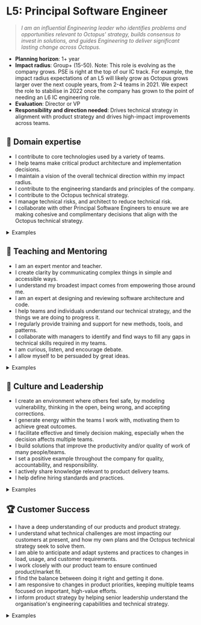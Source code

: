 # L5: Principal Software Engineer

> _I am an influential Engineering leader who identifies problems and opportunities relevant to Octopus' strategy, builds consensus to invest in solutions, and guides Engineering to deliver significant lasting change across Octopus._

- **Planning horizon**: 1+ year
- **Impact radius**: Group+ (15-50). Note: This role is evolving as the company grows. PSE is right at the top of our IC track. For example, the impact radius expectations of an L5 will likely grow as Octopus grows larger over the next couple years, from 2-4 teams in 2021. We expect the role to stabilise in 2022 once the company has grown to the point of needing an L6 IC engineering role.
- **Evaluation**: Director or VP
- **Responsibility and direction needed**: Drives technical strategy in alignment with product strategy and drives high-impact improvements across teams.

## 🦉 Domain expertise

- I contribute to core technologies used by a variety of teams.
- I help teams make critical product architecture and implementation decisions.
- I maintain a vision of the overall technical direction within my impact radius.
- I contribute to the engineering standards and principles of the company.
- I contribute to the Octopus technical strategy.
- I manage technical risks, and architect to reduce technical risk.
- I collaborate with other Principal Software Engineers to ensure we are making cohesive and complimentary decisions that align with the Octopus technical strategy.

<details>
<summary>Examples</summary>

- I successfully completed complex tasks spanning multiple domains and teams with high impact. 
- I helped a team reduce complexity and risk through sound architectural thinking.
- I developed a plan to evolve the architecture of one of the core components of Octopus within my impact radius.
- I identified a problem that was timely, important, and impactful, and worked closely with product, engineering, and executive stakeholders to articulate and refine a solution and delivery plan.
- I worked with teams to manage multiple conflicting priorities and helped sequence work resulting in the best collective outcome.
- I collaborated with another principal engineer to ensure that a feature I was helping a team with would support a feature I knew another team was planning.

</details>

## 🌱 Teaching and Mentoring

- I am an expert mentor and teacher.
- I create clarity by communicating complex things in simple and accessible ways.
- I understand my broadest impact comes from empowering those around me.
- I am an expert at designing and reviewing software architecture and code.
- I help teams and individuals understand our technical strategy, and the things we are doing to progress it.
- I regularly provide training and support for new methods, tools, and patterns.
- I collaborate with managers to identify and find ways to fill any gaps in technical skills required in my teams.
- I am curious, listen, and encourage debate.
- I allow myself to be persuaded by great ideas.

<details>
<summary>Examples</summary>

- I was consistently in demand for design and code review.
- I am actively mentoring multiple Octopus engineers.
- Engineers at Octopus seek out to work on my teams to learn from me.
- After reviewing a code contribution from an engineer I saw could be improved, I worked directly with that engineer and their manager to uplift their skills in the identified growth area.
- I helped a team make a course correction based on new information or ideas.
- I provided appropriate technical freedom, and framing, that allowed the Lead Software Engineers on my teams to thrive independently.

</details>

## 🧭 Culture and Leadership

- I create an environment where others feel safe, by modeling vulnerability, thinking in the open, being wrong, and accepting corrections.
- I generate energy within the teams I work with, motivating them to achieve great outcomes.
- I facilitate effective and timely decision making, especially when the decision affects multiple teams.
- I build solutions that improve the productivity and/or quality of work of many people/teams.
- I set a positive example throughout the company for quality, accountability, and responsibility.
- I actively share knowledge relevant to product delivery teams.
- I help define hiring standards and practices.

<details>
<summary>Examples</summary>

- I drove an entire multiteam program from inception through to shipping code, without regular technical oversight.
- I collaborated with other senior leaders to ensure I was aware of all major initiatives at Octopus and could account for them in my own initiatives.
- I identified a significant problem/opportunity and created a lasting best-fit solution that aligned with our strategy.
- Instead of simply patching or extending an existing solution that was not fit for purpose anymore, my contribution opened up a whole new area of strategic possibility.
- I regularly participated in our code review and interview processes and provided feedback on how they could be improved.

</details>

## 🏆 Customer Success

- I have a deep understanding of our products and product strategy.
- I understand what technical challenges are most impacting our customers at present, and how my own plans and the Octopus technical strategy seek to solve them.
- I am able to anticipate and adapt systems and practices to changes in load, usage, and customer requirements.
- I work closely with our product team to ensure continued product/market fit.
- I find the balance between doing it right and getting it done.
- I am responsive to changes in product priorities, keeping multiple teams focused on important, high-value efforts.
- I inform product strategy by helping senior leadership understand the organisation's engineering capabilities and technical strategy.

<details>
<summary>Examples</summary>

- I helped a team pivot effectively in response to a direction change.
- I helped a team find a faster path to market.
- I identified a risk where multiple teams would make life harder for each other, got them aligned, and accelerated their deliveries.
- I contributed to the Octopus blog, explaining a lesson we learned as a way to reinforce the learning and to attract customers and potential future employees.
- I identified a risk to our product strategy and influenced a change to mitigate that risk.
- I built an influential case to change direction/priority with a focus on promoting customer success.

</details>
